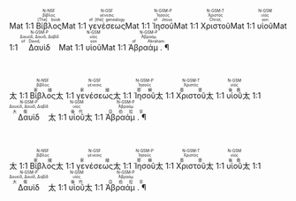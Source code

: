 <rt>Mat 1:1</rt> <RUBY><ruby><ruby>Βίβλος<rt>[The] book</rt></ruby><rt>βίβλος</rt></ruby><rt>N-NSF</rt></RUBY><rt>Mat 1:1</rt> <RUBY><ruby><ruby>γενέσεως<rt>of [the] genealogy</rt></ruby><rt>γένεσις</rt></ruby><rt>N-GSF</rt></RUBY><rt>Mat 1:1</rt> <RUBY><ruby><ruby>Ἰησοῦ<rt>of Jesus</rt></ruby><rt>Ἰησοῦς</rt></ruby><rt>N-GSM-P</rt></RUBY><rt>Mat 1:1</rt> <RUBY><ruby><ruby>Χριστοῦ<rt>Christ,</rt></ruby><rt>Χριστός</rt></ruby><rt>N-GSM-T</rt></RUBY><rt>Mat 1:1</rt> <RUBY><ruby><ruby>υἱοῦ<rt>son</rt></ruby><rt>υἱός</rt></ruby><rt>N-GSM</rt></RUBY><rt>Mat 1:1</rt> <RUBY><ruby><ruby>Δαυὶδ<rt>of David,</rt></ruby><rt>Δαυείδ, Δαυίδ, Δαβίδ</rt></ruby><rt>N-GSM-P</rt></RUBY><rt>Mat 1:1</rt> <RUBY><ruby><ruby>υἱοῦ<rt>son</rt></ruby><rt>υἱός</rt></ruby><rt>N-GSM</rt></RUBY><rt>Mat 1:1</rt> <RUBY><ruby><ruby>Ἀβραάμ .  ¶ <rt>of Abraham:</rt></ruby><rt>Ἀβραάμ</rt></ruby><rt>N-GSM-P</rt></RUBY></br></br></br> 


<rt>太 1:1</rt> <RUBY><ruby><ruby>Βίβλος<rt>家譜</rt></ruby><rt>βίβλος</rt></ruby><rt>N-NSF</rt></RUBY><rt>太 1:1</rt> <RUBY><ruby><ruby>γενέσεως<rt>家譜</rt></ruby><rt>γένεσις</rt></ruby><rt>N-GSF</rt></RUBY><rt>太 1:1</rt> <RUBY><ruby><ruby>Ἰησοῦ<rt>耶穌</rt></ruby><rt>Ἰησοῦς</rt></ruby><rt>N-GSM-P</rt></RUBY><rt>太 1:1</rt> <RUBY><ruby><ruby>Χριστοῦ<rt>基督</rt></ruby><rt>Χριστός</rt></ruby><rt>N-GSM-T</rt></RUBY><rt>太 1:1</rt> <RUBY><ruby><ruby>υἱοῦ<rt>後裔</rt></ruby><rt>υἱός</rt></ruby><rt>N-GSM</rt></RUBY><rt>太 1:1</rt> <RUBY><ruby><ruby>Δαυὶδ<rt>大衛</rt></ruby><rt>Δαυείδ, Δαυίδ, Δαβίδ</rt></ruby><rt>N-GSM-P</rt></RUBY><rt>太 1:1</rt> <RUBY><ruby><ruby>υἱοῦ<rt>後代</rt></ruby><rt>υἱός</rt></ruby><rt>N-GSM</rt></RUBY><rt>太 1:1</rt> <RUBY><ruby><ruby>Ἀβραάμ .  ¶ <rt>亞伯拉罕</rt></ruby><rt>Ἀβραάμ</rt></ruby><rt>N-GSM-P</rt></RUBY></br></br></br> 




<rt>太 1:1</rt> <RUBY><ruby><ruby>Βίβλος<rt>家譜</rt></ruby><rt>βίβλος</rt></ruby><rt>N-NSF</rt></RUBY><rt>太 1:1</rt> <RUBY><ruby><ruby>γενέσεως<rt>家譜</rt></ruby><rt>γένεσις</rt></ruby><rt>N-GSF</rt></RUBY><rt>太 1:1</rt> <RUBY><ruby><ruby>Ἰησοῦ<rt>耶穌</rt></ruby><rt>Ἰησοῦς</rt></ruby><rt>N-GSM-P</rt></RUBY><rt>太 1:1</rt> <RUBY><ruby><ruby>Χριστοῦ<rt>基督</rt></ruby><rt>Χριστός</rt></ruby><rt>N-GSM-T</rt></RUBY><rt>太 1:1</rt> <RUBY><ruby><ruby>υἱοῦ<rt>後裔</rt></ruby><rt>υἱός</rt></ruby><rt>N-GSM</rt></RUBY><rt>太 1:1</rt> <RUBY><ruby><ruby>Δαυὶδ<rt>大衛</rt></ruby><rt>Δαυείδ, Δαυίδ, Δαβίδ</rt></ruby><rt>N-GSM-P</rt></RUBY><rt>太 1:1</rt> <RUBY><ruby><ruby>υἱοῦ<rt>後代</rt></ruby><rt>υἱός</rt></ruby><rt>N-GSM</rt></RUBY><rt>太 1:1</rt> <RUBY><ruby><ruby>Ἀβραάμ .  ¶ <rt>亞伯拉罕</rt></ruby><rt>Ἀβραάμ</rt></ruby><rt>N-GSM-P</rt></RUBY></br></br></br> 